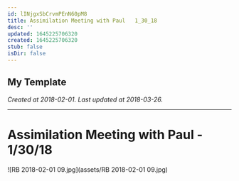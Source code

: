 ```yaml
---
id: lINjgxSbCrvmPEnN60pM8
title: Assimilation Meeting with Paul   1_30_18
desc: ''
updated: 1645225706320
created: 1645225706320
stub: false
isDir: false
---
```

My Template
---

_Created at 2018-02-01._
_Last updated at 2018-03-26._




---

# Assimilation Meeting with Paul - 1/30/18


![RB 2018-02-01 09.jpg](assets/RB 2018-02-01 09.jpg)

